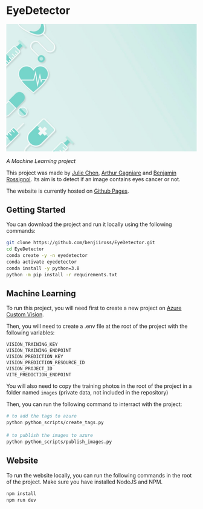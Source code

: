# EyeDetector

![EyeDetector](https://github.com/benjiiross/EyeDetector/blob/main/public/background.jpg?raw=true)

_A Machine Learning project_

This project was made by [Julie Chen](https://github.com/juliele1), [Arthur Gagniare](https://github.com/AGagniare) and [Benjamin Rossignol](https://github.com/benjiiross). Its aim is to detect if an image contains eyes cancer or not.

The website is currently hosted on [Github Pages](https://benjiiross.github.io/EyeDetector/).

## Getting Started

You can download the project and run it locally using the following commands:

```bash
git clone https://github.com/benjiiross/EyeDetector.git
cd EyeDetector
conda create -y -n eyedetector
conda activate eyedetector
conda install -y python=3.8
python -m pip install -r requirements.txt
```

## Machine Learning

To run this project, you will need first to create a new project on [Azure Custom Vision](https://customvision.ai/).

Then, you will need to create a .env file at the root of the project with the following variables:

```
VISION_TRAINING_KEY
VISION_TRAINING_ENDPOINT
VISION_PREDICTION_KEY
VISION_PREDICTION_RESOURCE_ID
VISION_PROJECT_ID
VITE_PREDICTION_ENDPOINT
```

You will also need to copy the training photos in the root of the project in a folder named `images` (private data, not included in the repository)

Then, you can run the following command to interract with the project:

```bash
# to add the tags to azure
python python_scripts/create_tags.py

# to publish the images to azure
python python_scripts/publish_images.py
```

## Website

To run the website locally, you can run the following commands in the root of the project. Make sure you have installed NodeJS and NPM.

```bash
npm install
npm run dev
```
